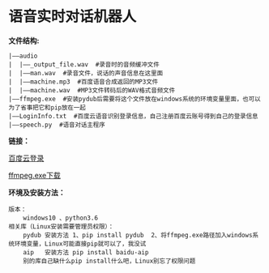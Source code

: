 # 语音实时对话机器人

 **文件结构:** 
```
|——audio
|  |——_output_file.wav  #录音时的音频缓冲文件
|  |——man.wav  #录音文件，说话的声音信息在这里面
|  |——machine.mp3  #百度语音合成返回的MP3文件
|  |——machine.wav  #MP3文件转码后的WAV格式音频文件
|——ffmpeg.exe  #安装pydub后需要将这个文件放在windows系统的环境变量里面，也可以为了省事把它和pip放在一起
|——LoginInfo.txt  #百度云语音识别登录信息，自己注册百度云账号得到自己的登录信息
|——speech.py  #语音对话主程序
```
 **链接：** 

[百度云登录](https://login.bce.baidu.com/)

[ffmpeg.exe下载](http://download.csdn.net/download/lingdongtianxia/10249402)

 **环境及安装方法：**
```
版本：
    windows10 、python3.6
相关库（Linux安装需要管理员权限）：
    pydub 安装方法 1、pip install pydub  2、将ffmpeg.exe路径加入windows系统环境变量，Linux可能直接pip就可以了，我没试
    aip   安装方法 pip install baidu-aip
    别的库自己缺什么pip install什么吧，Linux别忘了权限问题
```

